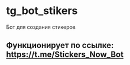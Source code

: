 # tg_bot_stikers
Бот для создания стикеров
## Функционирует по ссылке: https://t.me/Stickers_Now_Bot
